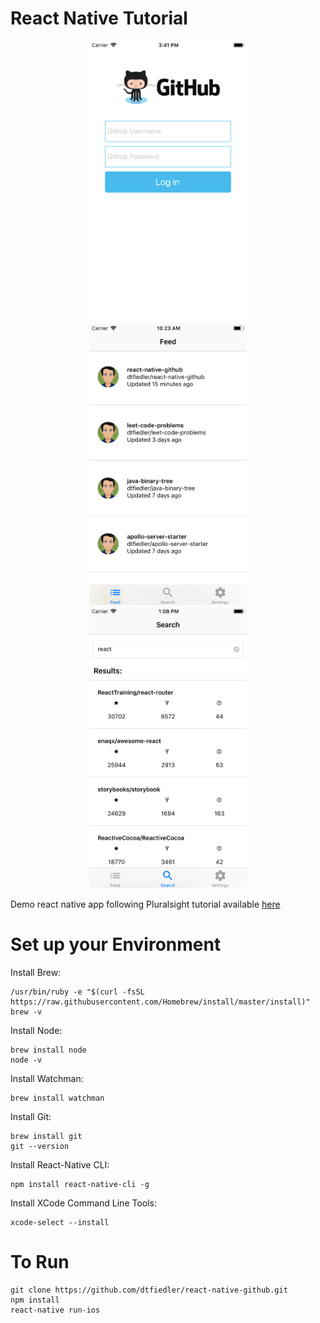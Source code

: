
# React Native Tutorial
<div align="center">
    <img src="login.png" height=450>
    <img src="screenshot.png" height=450>
    <img src="screenshot2.png" height=450>
</div>


Demo react native app following Pluralsight tutorial available [here](https://app.pluralsight.com/player?course=build-ios-apps-react-native&author=hendrik-swanepoel&name=build-ios-apps-react-native)

# Set up your Environment
Install Brew:
```
/usr/bin/ruby -e "$(curl -fsSL https://raw.githubusercontent.com/Homebrew/install/master/install)"
brew -v
```
Install Node:
```
brew install node
node -v
```
Install Watchman:
```
brew install watchman
```
Install Git:
```
brew install git
git --version
```
Install React-Native CLI:
```
npm install react-native-cli -g
```
Install XCode Command Line Tools:
```
xcode-select --install
```
# To Run
```
git clone https://github.com/dtfiedler/react-native-github.git
npm install
react-native run-ios
```
